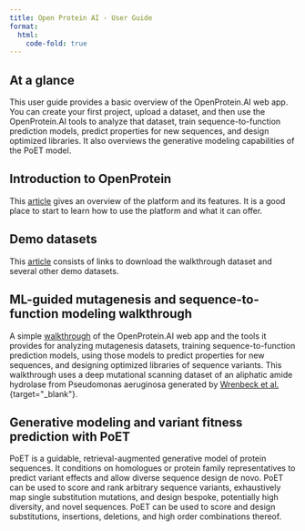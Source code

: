 ```yaml
---
title: Open Protein AI - User Guide
format:
  html:
    code-fold: true
---
```


## At a glance

This user guide provides a basic overview of the OpenProtein.AI web app.
You can create your first project, upload a dataset, and then use the
OpenProtein.AI tools to analyze that dataset, train sequence-to-function
prediction models, predict properties for new sequences, and design
optimized libraries. It also overviews the generative modeling
capabilities of the PoET model.

## Introduction to OpenProtein

This [article](introduction-page.md) gives an overview of the platform and its features. It is a good place to start to learn how to use the platform and 
what it can offer. 

## Demo datasets

This [article](demo-datasets-page.md) consists of links to download the walkthrough dataset and several other demo datasets.

## ML-guided mutagenesis and sequence-to-function modeling walkthrough

A simple [walkthrough](mutagenesis-page.md) of the OpenProtein.AI web app and the tools it provides for analyzing mutagenesis datasets, training
sequence-to-function prediction models, using those models to predict
properties for new sequences, and designing optimized libraries of
sequence variants. This walkthrough uses a deep mutational scanning
dataset of an aliphatic amide hydrolase from Pseudomonas aeruginosa
generated by [Wrenbeck et al.](https://doi.org/10.1038/ncomms15695){target="_blank"}.

## Generative modeling and variant fitness prediction with PoET

PoET is a guidable, retrieval-augmented generative model of
protein sequences. It conditions on homologues or protein family
representatives to predict variant effects and allow diverse sequence
design de novo. PoET can be used to score and rank arbitrary
sequence variants, exhaustively map single substitution mutations, and
design bespoke, potentially high diversity, and novel sequences.
PoET can be used to score and design substitutions, insertions,
deletions, and high order combinations thereof.